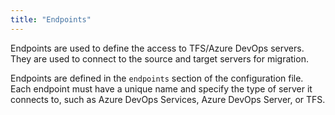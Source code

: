 ```yaml
---
title: "Endpoints"
---
```


Endpoints are used to define the access to TFS/Azure DevOps servers. They are used to connect to the source and target servers for migration.

Endpoints are defined in the `endpoints` section of the configuration file. Each endpoint must have a unique name and specify the type of server it connects to, such as Azure DevOps Services, Azure DevOps Server, or TFS.
